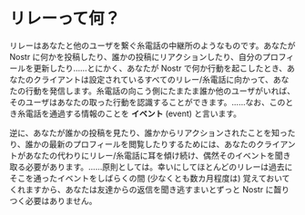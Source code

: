 # リレーって何？

リレーはあなたと他のユーザを繋ぐ糸電話の中継所のようなものです。あなたが Nostr に何かを投稿したり、誰かの投稿にリアクションしたり、自分のプロフィールを更新したり……とにかく、あなたが Nostr で何か行動を起こしたとき、あなたのクライアントは設定されているすべてのリレー/糸電話に向かって、あなたの行動を発信します。糸電話の向こう側にたまたま誰か他のユーザがいれば、そのユーザはあなたの取った行動を認識することができます。……なお、このとき糸電話を通過する情報のことを **イベント** (event) と言います。

逆に、あなたが誰かの投稿を見たり、誰かからリアクションされたことを知ったり、誰かの最新のプロフィールを閲覧したりするためには、あなたのクライアントがあなたの代わりにリレー/糸電話に耳を傾け続け、偶然そのイベントを聞き取る必要があります。……原則としては。幸いにしてほとんどのリレーは過去にそこを通ったイベントをしばらくの間 (少なくとも数カ月程度は) 覚えておいてくれますから、あなたは友達からの返信を聞き逃すまいとずっと Nostr に齧りつく必要はありません。
